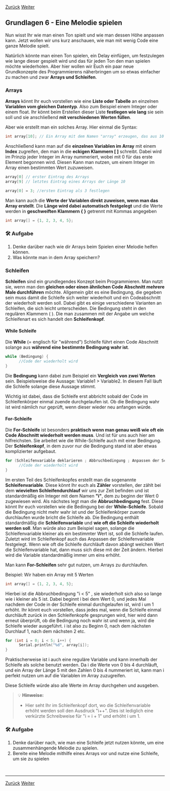 <link rel="stylesheet" href="assets/css/custom.css?v=2">

<div class="nav-container">
  <a href="Grundlagen5" class="button">Zurück</a>
  <a href="Sensoren1" class="button">Weiter</a>
</div>

## Grundlagen 6 - Eine Melodie spielen

Nun wisst Ihr wie man einen Ton spielt und wie man dessen Höhe anpassen kann. Jetzt wollen wir uns kurz anschauen, wie man mit wenig Code eine ganze Melodie spielt.

Natürlich könnte man einen Ton spielen, ein Delay einfügen, um festzulegen wie lange dieser gespielt wird und das für jeden Ton den man spielen möchte wiederholen.
Aber hier wollen wir Euch ein paar neue Grundkonzepte des Programmierens näherbringen um so etwas einfacher zu machen und zwar **Arrays und Schleifen**.

### Arrays

**Arrays** könnt Ihr euch vorstellen wie eine **Liste oder Tabelle** an einzelnen **Variablen vom gleichen Datentyp**. Also zum Beispiel einem Integer oder einem float. Ihr könnt beim Erstellen dieser Liste **festlegen wie lang** sie sein soll und sie anschließend **mit verschiedenen Werten füllen**.

Aber wie erstellt man ein solches Array. Hier einmal die Syntax:

```cpp
int array[10]; // Ein Array mit dem Namen "array" erzeugen, das aus 10 Integern besteht
```

Anschließend kann man auf die **einzelnen Variablen im Array** mit einem **Index** zugreifen, den man in die **eckigen Klammern [ ]** schreibt. Dabei wird im Prinzip jeder Integer im Array nummeriert, wobei mit 0 für das erste Element begonnen wird. Diesen Kann man nutzen, um einem Integer im Array einen bestimmten Wert zuzuweisen.

```cpp
array[0] // erster Eintrag des Arrays
array[9] // letztes Eintrag eines Arrays der Länge 10

array[0] = 3; //ersten Eintrag als 3 festlegen
```

Man kann auch die **Werte der Variablen direkt zuweisen, wenn man das Array erstellt**. Die **Länge wird dabei automatisch festgelegt** und die Werte werden in **geschweiften Klammern { }** getrennt mit Kommas angegeben

```cpp
int array[] = {1, 2, 3, 4, 5};
```

<div class="aufgabe">
<h3>🛠️ Aufgabe</h3>
<ol>
  <li>Denke darüber nach wie dir Arrays beim Spielen einer Melodie helfen können.</li>
  <li>Was könnte man in dem Array speichern?</li>
</ol>
</div>

### Schleifen

**Schleifen** sind ein grundlegendes Konzept beim Programmieren. Man nutzt sie, wenn man den **gleichen oder einen ähnlichen Code Abschnitt mehrere Male durchführen** möchte. Allgemein gibt es eine Bedingung, die gegeben sein muss damit die Schleife sich weiter wiederholt und ein Codeabschnitt der wiederholt werden soll. Dabei gibt es einige verschiedene Varianten an Schleifen, die sich leicht unterscheiden. Die Bedingung steht in den regulären Klammern ( ). Die man zusammen mit der Angabe um welche Schleifenart es sich handelt den **Schleifenkopf**.



#### While Schleife

Die **While** (= englisch für "während") Schleife führt einen Code Abschnitt solange aus **während eine bestimmte Bedingung wahr ist**.

```cpp
while (Bedingung) {
      //Code der wiederholt wird
}
```

Die **Bedingung** kann dabei zum Beispiel ein **Vergleich von zwei Werten** sein. Beispielsweise die Aussage: Variable1 > Variable2. In diesem Fall läuft die Schleife solange diese Aussage stimmt.

Wichtig ist dabei, dass die Schleife erst abbricht sobald der Code im Schleifenkörper einmal zuende durchgelaufen ist. Ob die Bedingung wahr ist wird nämlich nur geprüft, wenn dieser wieder neu anfangen würde.


#### For-Schleife

Die **For-Schleife** ist besonders **praktisch wenn man genau weiß wie oft ein Code Abschnitt wiederholt werden muss**. Und ist für uns auch hier am hilfreichsten. Sie arbeitet wie die While-Schleife auch mit einer Bedingung. Der **Schleifenkopf**, in dem zuvor nur die Bedingung stand ist aber etwas komplizierter aufgebaut.

```cpp
for (Schleifenvariable deklarieren ; Abbruchbedingung ; Anpassen der Schleifenvariable) {
      //Code der wiederholt wird
}
```

Im ersten Teil des Schleifenkopfes erstellt man die sogenannte **Schleifenvariable**. Diese könnt Ihr euch als **Zähler** vorstellen, der zählt bei dem **wievielten Schleifendurchlauf** wir uns zur Zeit befinden und ist standardmäßig ein Integer mit dem Namen **"i"**, dem zu beginn der Wert 0 zugewiesen wird. 
Als nächstes legt man die **Abbruchbedingung** fest. Diese könnt Ihr euch vorstellen wie die Bedingung bei der **While-Schleife**. Sobald die Bedingung nicht mehr wahr ist und der Schleifenkörper zuende durchlaufen wurde bricht die Schleife ab. Die Bedingung enthält standardmäßig die **Schleifenvariable** und **wie oft die Schleife wiederholt werden soll**. Man würde also zum Beispiel sagen, solange die Schleifenvariable kleiner als ein bestimmter Wert ist, soll die Schleife laufen.
Zuletzt wird im Schleifenkopf auch das Anpassen der Schleifenvariable festgelegt. Wenn wie oft die Schleife durchläuft davon abängt welchen Wert die Schleifenvariable hat, dann muss sich diese mit der Zeit ändern. Hierbei wird die Variable standardmäßig immer um eins erhöht. 

Man kann **For-Schleifen** sehr gut nutzen, um Arrays zu durchlaufen.

Beispiel:
Wir haben ein Array mit 5 Werten

```cpp
int array[] = {1, 2, 3, 4, 5};
```

Hierbei ist die Abbruchbedingung "i < 5" , sie wiederholt sich also so lange wie i kleiner als 5 ist. Dabei beginnt i bei dem Wert 0, und jedes Mal nachdem der Code in der Schleife einmal durchgelaufen ist, wird i um 1 erhöht. Ihr könnt euch vorstellen, dass jedes mal, wenn die Schleife einmal durchläuft zurück in den Schleifenkopfe gesprungen wird, hier wird dann erneut überprüft, ob die Bedingung noch wahr ist und wenn ja, wird die Schleife wieder ausgeführt. i ist also zu Beginn 0, nach dem nächsten Durchlauf 1, nach dem nächsten 2 etc.

```cpp
for (int i = 0; i < 5; i++) {
      Serial.println("%d", array[i]);
}
```

Praktischerweise ist i auch eine reguläre Variable und kann innerhalb der Schleife als solche benutzt werden. Da i die Werte von 0 bis 4 durchläuft, und ein Array der Länge 5 mit den Zahlen 0 bis 4 nummeriert ist, kann man i perfekt nutzen um auf die Variablen im Array zuzugreifen.

Diese Schleife würde also alle Werte im Array durchgehen und ausgeben.


> 💡 **Hinweise:**
> - Hier seht Ihr im Schleifenkopf dort, wo die Schleifenvariable erhöht werden soll den Ausdruck "i++". Dies ist lediglich eine verkürzte Schreibweise für "i = i  + 1" und erhöht i um 1.


<div class="aufgabe">
<h3>🛠️ Aufgabe</h3>
<ol>
  <li>Denke darüber nach, wie man eine Schleife jetzt nutzen könnte, um eine zusammenhängende Melodie zu spielen.</li>
  <li>Bereite eine Melodie mithilfe eines Arrays vor und nutze eine Schleife, um sie zu spielen</li>
</ol>
</div>

<p class="spacing-1">&nbsp;</p>

---

<div class="nav-container">
  <a href="Grundlagen5" class="button">Zurück</a>
  <a href="Sensoren1" class="button">Weiter</a>
</div>
